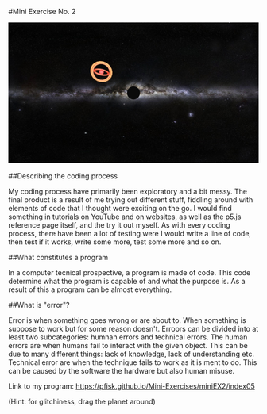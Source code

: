 #Mini Exercise No. 2

![ScreenShot](Screenshot.jpg)

##Describing the coding process

My coding process have primarily been exploratory and a bit messy. The final product is a result of me trying out different stuff, fiddling around with elements of code that I thought were exciting on the go. I would find something in tutorials on YouTube and on websites, as well as the p5.js reference page itself, and the try it out myself. As with every coding process, there have been a lot of testing were I would write a line of code, then test if it works, write some more, test some more and so on.  

##What constitutes a program

In a computer tecnical prospective, a program is made of code. This code determine what the program is capable of and what the purpose is. As a result of this a program can be almost everything.


##What is "error"?

Error is when something goes wrong or are about to. When something is suppose to work but for some reason doesn't. Erroors can be divided into at least two subcategories: humnan errors and technical errors. The human errors are when humans fail to interact with the given object. This can be due to many different things: lack of knowledge, lack of understanding etc. Technical error are when the technique fails to work as it is ment to do. This can be caused by the software the hardware but also human misuse.

Link to my program: https://pfisk.github.io/Mini-Exercises/miniEX2/index05

(Hint: for glitchiness, drag the planet around)

